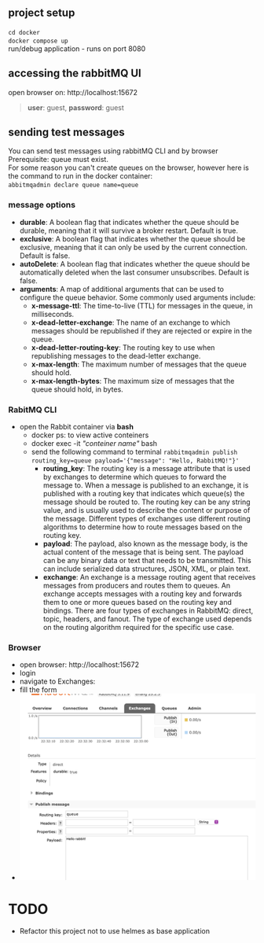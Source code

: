 ## project setup
`cd docker`  
`docker compose up`  
run/debug application - runs on port 8080
## accessing the rabbitMQ UI
open browser on: http://localhost:15672
> **user**: guest, **password**: guest

## sending test messages
You can send test messages using rabbitMQ CLI and by browser  
Prerequisite: queue must exist.  
For some reason you can't create queues on the browser, however here is the command to run in the docker container:  
`abbitmqadmin declare queue name=queue`
### message options

* **durable**: A boolean flag that indicates whether the queue should be durable, meaning that it will survive a broker
  restart. Default is true.
* **exclusive**: A boolean flag that indicates whether the queue should be exclusive, meaning that it can only be used
  by the current connection. Default is false.
* **autoDelete**: A boolean flag that indicates whether the queue should be automatically deleted when the last consumer
  unsubscribes. Default is false.
* **arguments**:  A map of additional arguments that can be used to configure the queue behavior. Some commonly used
  arguments include:
    * **x-message-ttl**: The time-to-live (TTL) for messages in the queue, in milliseconds.
    * **x-dead-letter-exchange**: The name of an exchange to which messages should be republished if they are rejected
      or expire in the queue.
    * **x-dead-letter-routing-key**: The routing key to use when republishing messages to the dead-letter exchange.
    * **x-max-length**: The maximum number of messages that the queue should hold.
    * **x-max-length-bytes**: The maximum size of messages that the queue should hold, in bytes.

### RabitMQ CLI

* open the Rabbit container via **bash**
    * docker ps: to view active conteiners
    * docker exec -it *"conteiner name"* bash
    * send the following command to
      terminal `rabbitmqadmin publish routing_key=queue payload='{"message": "Hello, RabbitMQ!"}'`
        * **routing_key**: The routing key is a message attribute that is used by exchanges to determine which queues to
          forward the message to. When a message is published to an exchange, it is published with a routing key that
          indicates which queue(s) the message should be routed to. The routing key can be any string value, and is
          usually used to describe the content or purpose of the message. Different types of exchanges use different
          routing algorithms to determine how to route messages based on the routing key.
        * **payload**: The payload, also known as the message body, is the actual content of the message that is being
          sent. The payload can be any binary data or text that needs to be transmitted. This can include serialized
          data structures, JSON, XML, or plain text.
        * **exchange**: An exchange is a message routing agent that receives messages from producers and routes them to
          queues. An exchange accepts messages with a routing key and forwards them to one or more queues based on the
          routing key and bindings. There are four types of exchanges in RabbitMQ: direct, topic, headers, and fanout.
          The type of exchange used depends on the routing algorithm required for the specific use case.

### Browser

* open browser: http://localhost:15672
* login
* navigate to Exchanges:
* fill the form
* ![Example](images/rabbit_browser.png "An example image")

# TODO
* Refactor this project not to use helmes as base application
